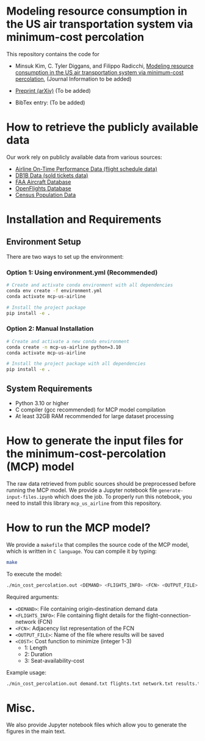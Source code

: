 # Modeling resource consumption in the US air transportation system via minimum-cost percolation

This repository contains the code for
- Minsuk Kim, C. Tyler Diggans, and Filippo Radicchi, [Modeling resource consumption in the US air transportation system via minimum-cost percolation](TBD_URL), (Journal Information to be added)
- [Preprint (arXiv)](TBD_URL) (To be added)

- BibTex entry: (To be added)
    <!-- ```
    @article{kim2024shortest,
    title={Shortest-Path Percolation on Random Networks},
    author={Kim, Minsuk and Radicchi, Filippo},
    journal={Physical Review Letters},
    volume={133},
    number={4},
    pages={047402},
    year={2024},
    publisher={APS}
    }
    ``` -->

# How to retrieve the publicly available data
Our work rely on publicly available data from various sources:
- [Airline On-Time Performance Data (flight schedule data)](https://www.transtats.bts.gov/Tables.asp?QO_VQ=EFD&QO_anzr=Nv4yv0r%FDb0-gvzr%FDcr4s14zn0pr%FDQn6n&QO_fu146_anzr=b0-gvzr)
- [DB1B Data (sold tickets data)](https://www.transtats.bts.gov/Tables.asp?QO_VQ=EFI&QO_anzr=Nv4yv0r%FDb4vtv0%FDn0q%FDQr56v0n6v10%FDf748rB%FD%FLQOEO%FM&QO_fu146_anzr=b4vtv0%FDn0q%FDQr56v0n6v10%FDf748rB)
- [FAA Aircraft Database](https://registry.faa.gov/aircraftinquiry)
- [OpenFlights Database](https://openflights.org/data.php)
- [Census Population Data](https://www.earthdata.nasa.gov/data/catalog/sedac-ciesin-sedac-gpwv4-apdens-wpp-2015-r11-4.11)

# Installation and Requirements

## Environment Setup
There are two ways to set up the environment:

### Option 1: Using environment.yml (Recommended)
```bash
# Create and activate conda environment with all dependencies
conda env create -f environment.yml
conda activate mcp-us-airline

# Install the project package
pip install -e .
```

### Option 2: Manual Installation
```bash
# Create and activate a new conda environment
conda create -n mcp-us-airline python=3.10
conda activate mcp-us-airline

# Install the project package with all dependencies
pip install -e .
```

<!-- ## Required Python Packages
The following main packages are required (all dependencies are handled by conda):
- Python 3.10
- numpy >= 1.26
- pandas >= 2.2
- matplotlib >= 3.8
- seaborn >= 0.13
- networkx >= 3.2
- geopandas >= 0.14
- folium >= 0.15
- jupyter >= 1.0
- ipython >= 8.21
- scikit-learn >= 1.4
- pulp >= 2.7
- scipy >= 1.12 -->

<!-- ## Install Project Library
```
# From the root directory of the project
pip install -e .
``` -->

<!-- I'm not sure if this is necessary though... -->
## System Requirements 
- Python 3.10 or higher
- C compiler (gcc recommended) for MCP model compilation
- At least 32GB RAM recommended for large dataset processing

# How to generate the input files for the minimum-cost-percolation (MCP) model
The raw data retrieved from public sources should be preprocessed before running the MCP model. We provide a Jupyter notebook file `generate-input-files.ipynb` which does the job. To properly run this notebook, you need to install this library `mcp_us_airline` from this repository.


# How to run the MCP model?
We provide a `makefile` that compiles the source code of the MCP model, which is written in `C language`. You can compile it by typing:

```bash
make
```

To execute the model:
```bash
./min_cost_percolation.out <DEMAND> <FLIGHTS_INFO> <FCN> <OUTPUT_FILE> <COST>
```

Required arguments:
- `<DEMAND>`: File containing origin-destination demand data
- `<FLIGHTS_INFO>`: File containing flight details for the flight-connection-network (FCN)
- `<FCN>`: Adjacency list representation of the FCN
- `<OUTPUT_FILE>`: Name of the file where results will be saved
- `<COST>`: Cost function to minimize (integer 1-3)
  - 1: Length
  - 2: Duration
  - 3: Seat-availability-cost


Example usage:
```bash
./min_cost_percolation.out demand.txt flights.txt network.txt results.txt 1
```


# Misc.
We also provide Jupyter notebook files which allow you to generate the figures in the main text.

<!-- # Future README Improvements

## Priority Improvements
- [x] Add direct links to data sources once available
- [ ] Include paper citation details after publication
- [ ] Add example input/output file formats
- [ ] Document expected runtime and memory requirements

## Additional Enhancements
- [ ] Data Section
    - Add data years used in the study
    - Specify required data format
    - Include sample data snippets
    - Add data size estimates

- [ ] Installation Section
    - List dependencies and versions
    - Add mcp_us_airline library installation steps
    - Specify minimum system requirements
    - Add troubleshooting tips

- [ ] Documentation
    - Add brief methodology description
    - Include example output visualization
    - Document all output file formats
    - Add comments about parallel processing capabilities

- [ ] Usage Examples
    - Add complete workflow example
    - Include sample scripts
    - Document common use cases
    - Add performance optimization tips

- [ ] Optional Additions
    - Contributing guidelines
    - License information
    - Contact information
    - Known limitations
    - Acknowledgments section
    - Related publications/projects


 -->
